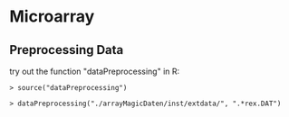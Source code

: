# Microarray

## Preprocessing Data
try out the function "dataPreprocessing" in R:

```> source("dataPreprocessing")```

```> dataPreprocessing("./arrayMagicDaten/inst/extdata/", ".*rex.DAT")```
